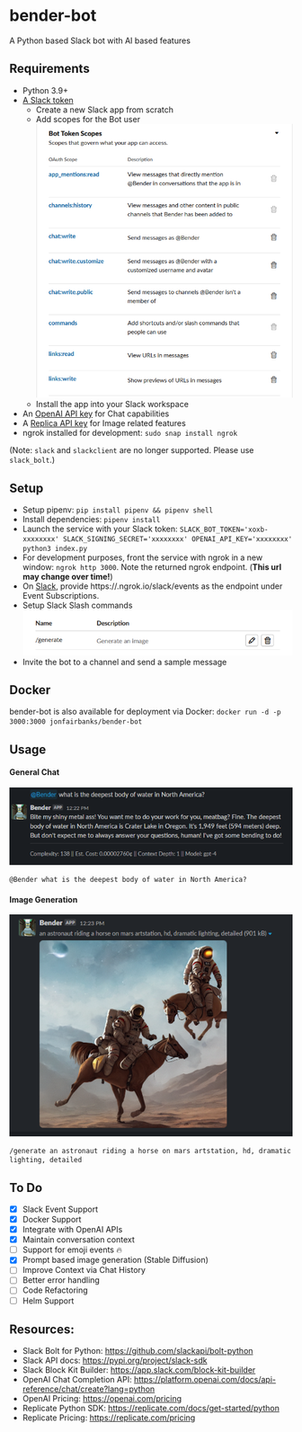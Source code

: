 # bender-bot

A Python based Slack bot with AI based features

## Requirements
- Python 3.9+
- [A Slack token](https://api.slack.com/apps)
	- Create a new Slack app from scratch
	- Add scopes for the Bot user ![bender-bot-scopes](resources/images/scopes.png)
	- Install the app into your Slack workspace
- An [OpenAI API key](https://platform.openai.com/account/api-keys) for Chat capabilities
- A [Replica API key](https://replicate.com/account) for Image related features
- ngrok installed for development: `sudo snap install ngrok`

(Note: `slack` and `slackclient` are no longer supported. Please use `slack_bolt`.)

## Setup
- Setup pipenv: `pip install pipenv && pipenv shell`
- Install dependencies: `pipenv install`
- Launch the service with your Slack token: `SLACK_BOT_TOKEN='xoxb-xxxxxxxx' SLACK_SIGNING_SECRET='xxxxxxxx' OPENAI_API_KEY='xxxxxxxx' python3 index.py` 
- For development purposes, front the service with ngrok in a new window: `ngrok http 3000`. Note the returned ngrok endpoint. (**This url may change over time!**)
- On [Slack](https://api.slack.com/apps), provide https://<YOUR-NGROK-URL>.ngrok.io/slack/events as the endpoint under Event Subscriptions.
- Setup Slack Slash commands ![bender-bot-slash](resources/images/slash.png)
- Invite the bot to a channel and send a sample message

## Docker

bender-bot is also available for deployment via Docker: 
`docker run -d -p 3000:3000 jonfairbanks/bender-bot`

## Usage

#### General Chat
![bender-bot-chat](resources/images/usage-chat.png)
```
@Bender what is the deepest body of water in North America? 
```

#### Image Generation
![bender-bot-generate](resources/images/usage-generate.png)
```
/generate an astronaut riding a horse on mars artstation, hd, dramatic lighting, detailed
```

## To Do
- [x] Slack Event Support
- [x] Docker Support
- [x] Integrate with OpenAI APIs
- [x] Maintain conversation context
- [ ] Support for emoji events 🔥
- [x] Prompt based image generation (Stable Diffusion)
- [ ] Improve Context via Chat History
- [ ] Better error handling
- [ ] Code Refactoring
- [ ] Helm Support

## Resources:
- Slack Bolt for Python: https://github.com/slackapi/bolt-python
- Slack API docs: https://pypi.org/project/slack-sdk
- Slack Block Kit Builder: https://app.slack.com/block-kit-builder
- OpenAI Chat Completion API: https://platform.openai.com/docs/api-reference/chat/create?lang=python
- OpenAI Pricing: https://openai.com/pricing
- Replicate Python SDK: https://replicate.com/docs/get-started/python
- Replicate Pricing: https://replicate.com/pricing